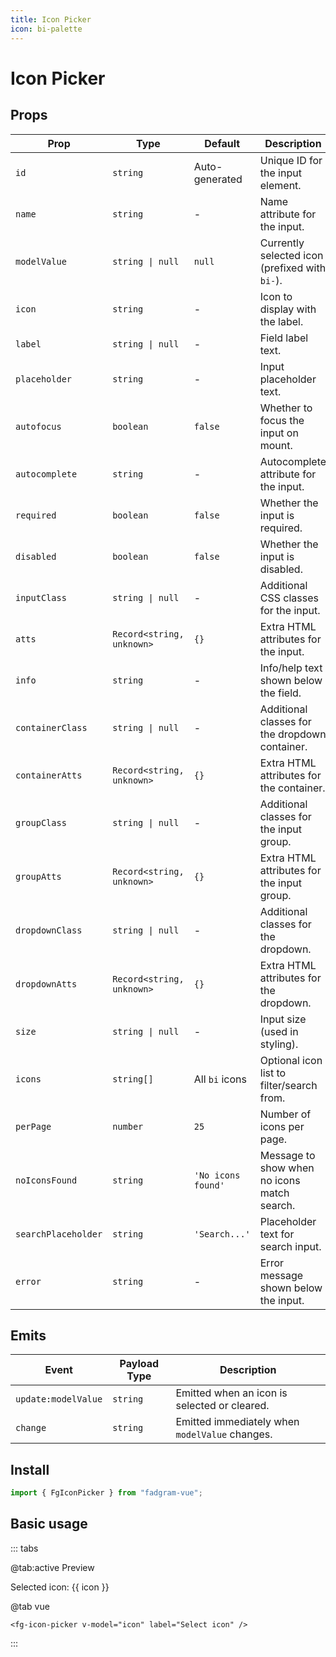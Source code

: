 ```yaml
---
title: Icon Picker
icon: bi-palette
---
```


<script setup lang="ts">
    import { ref } from 'vue';
    const icon = ref('');
</script>

# Icon Picker

## Props

| Prop                | Type                      | Default            | Description                                    |
| ------------------- | ------------------------- | ------------------ | ---------------------------------------------- |
| `id`                | `string`                  | Auto-generated     | Unique ID for the input element.               |
| `name`              | `string`                  | -                  | Name attribute for the input.                  |
| `modelValue`        | `string \| null`          | `null`             | Currently selected icon (prefixed with `bi-`). |
| `icon`              | `string`                  | -                  | Icon to display with the label.                |
| `label`             | `string \| null`          | -                  | Field label text.                              |
| `placeholder`       | `string`                  | -                  | Input placeholder text.                        |
| `autofocus`         | `boolean`                 | `false`            | Whether to focus the input on mount.           |
| `autocomplete`      | `string`                  | -                  | Autocomplete attribute for the input.          |
| `required`          | `boolean`                 | `false`            | Whether the input is required.                 |
| `disabled`          | `boolean`                 | `false`            | Whether the input is disabled.                 |
| `inputClass`        | `string \| null`          | -                  | Additional CSS classes for the input.          |
| `atts`              | `Record<string, unknown>` | `{}`               | Extra HTML attributes for the input.           |
| `info`              | `string`                  | -                  | Info/help text shown below the field.          |
| `containerClass`    | `string \| null`          | -                  | Additional classes for the dropdown container. |
| `containerAtts`     | `Record<string, unknown>` | `{}`               | Extra HTML attributes for the container.       |
| `groupClass`        | `string \| null`          | -                  | Additional classes for the input group.        |
| `groupAtts`         | `Record<string, unknown>` | `{}`               | Extra HTML attributes for the input group.     |
| `dropdownClass`     | `string \| null`          | -                  | Additional classes for the dropdown.           |
| `dropdownAtts`      | `Record<string, unknown>` | `{}`               | Extra HTML attributes for the dropdown.        |
| `size`              | `string \| null`          | -                  | Input size (used in styling).                  |
| `icons`             | `string[]`                | All `bi` icons     | Optional icon list to filter/search from.      |
| `perPage`           | `number`                  | `25`               | Number of icons per page.                      |
| `noIconsFound`      | `string`                  | `'No icons found'` | Message to show when no icons match search.    |
| `searchPlaceholder` | `string`                  | `'Search...'`      | Placeholder text for search input.             |
| `error`             | `string`                  | -                  | Error message shown below the input.           |

## Emits

| Event               | Payload Type | Description                                    |
| ------------------- | ------------ | ---------------------------------------------- |
| `update:modelValue` | `string`     | Emitted when an icon is selected or cleared.   |
| `change`            | `string`     | Emitted immediately when `modelValue` changes. |

## Install

```ts
import { FgIconPicker } from "fadgram-vue";
```

## Basic usage

::: tabs

@tab:active Preview

<fg-icon-picker v-model="icon" label="Select icon"/>
Selected icon: {{ icon }}

@tab vue

```vue
<fg-icon-picker v-model="icon" label="Select icon" />
```

:::
